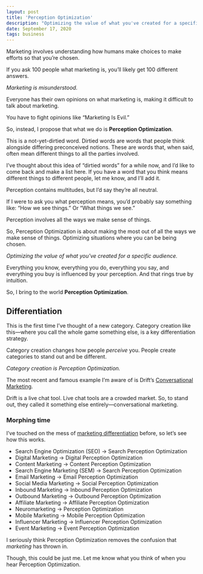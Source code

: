 ```yaml
---
layout: post
title: 'Perception Optimization'
description: "Optimizing the value of what you've created for a specific audience."
date: September 17, 2020
tags: business
---
```


Marketing involves understanding how humans make choices to make efforts so that you’re chosen.

If you ask 100 people what marketing is, you’ll likely get 100 different answers.

*Marketing is misunderstood.*

Everyone has their own opinions on what marketing is, making it difficult to talk about marketing.

You have to fight opinions like “Marketing Is Evil.”

So, instead, I propose that what we do is **Perception Optimization**.

This is a not-yet-dirtied word. Dirtied words are words that people think alongside differing preconceived notions. These are words that, when said, often mean different things to all the parties involved.

I’ve thought about this idea of “dirtied words” for a while now, and I’d like to come back and make a list here. If you have a word that you think means different things to different people, let me know, and I’ll add it.

Perception contains multitudes, but I’d say they’re all neutral.

If I were to ask you what perception means, you’d probably say something like: “How we see things.” Or “What things we see.”

Perception involves all the ways we make sense of things.

So, Perception Optimization is about making the most out of all the ways we make sense of things. Optimizing situations where you can be being chosen.

*Optimizing the value of what you've created for a specific audience.*

Everything you know, everything you do, everything you say, and everything you buy is influenced by your perception. And that rings true by intuition.

So, I bring to the world **Perception Optimization**.

## Differentiation
This is the first time I’ve thought of a new category. Category creation like this—where you call the whole game something else, is a key differentiation strategy.

Category creation changes how people *perceive* you. People create categories to stand out and be different.

*Category creation is Perception Optimization.*

The most recent and famous example I’m aware of is Drift’s [Conversational Marketing](https://www.drift.com/conversational-marketing/).

Drift is a live chat tool. Live chat tools are a crowded market. So, to stand out, they called it something else entirely—conversational marketing.

### Morphing time
I’ve touched on the mess of [marketing differentiation](https://lukasmurdock.com/marketing-differentiation/) before, so let’s see how this works.

- Search Engine Optimization (SEO) → Search Perception Optimization
- Digital Marketing → Digital Perception Optimization
- Content Marketing → Content Perception Optimization
- Search Engine Marketing (SEM) → Search Perception Optimization
- Email Marketing → Email Perception Optimization
- Social Media Marketing → Social Perception Optimization
- Inbound Marketing → Inbound Perception Optimization
- Outbound Marketing → Outbound Perception Optimization
- Affiliate Marketing → Affiliate Perception Optimization
- Neuromarketing → Perception Optimization
- Mobile Marketing → Mobile Perception Optimization
- Influencer Marketing → Influencer Perception Optimization
- Event Marketing → Event Perception Optimization

I seriously think Perception Optimization removes the confusion that *marketing* has thrown in.

Though, this could be just me. Let me know what you think of when you hear Perception Optimization.
